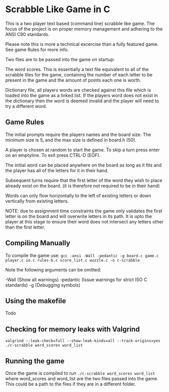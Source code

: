 # Scrabble Like Game in C

This is a two player text based (command line) scrabble like game. The focus of the project is on proper memory management and adhering to the ANSI C90 standards.

Please note this is more a technical excercise than a fully featured game. See game Rules for more info.

Two files are to be passed into the game on startup:
    
The word scores. This is essentially a text file equivalent to all of the scrabble tiles for the game, containing the number of each letter to be present in the game and the amount of points each one is worth.

Dictionary file, all players words are checked against this file which is loaded into the game as a linked list. If the players word does not exist in the dictionary then the word is deemed invalid and the player will need to try a different word.

## Game Rules

The initial prompts require the players names and the board size. The minimum 
size is 5, and the max size is defined in board.h (50).

A player is chosen at random to start the game. To skip a turn press enter on
an emptyline. To exit press CTRL-D (EOF).

The initial word can be placed anywhere on the board as long as it fits and the
player has all of the letters for it in their hand.

Subsequent turns require that the first letter of the word they wish to place 
already exist on the board. (it is therefore not required to be in their hand)

Words can only flow horizontally to the left of existing letters or down
vertically from existing letters.

NOTE: due to assignment time constraints the game only validates the first
letter is on the board and will overwrite letters in its path. It is upto the 
player at this stage to ensure their word does not intersect any letters other
than the first letter.


## Compiling Manually

To compile the game use: `gcc -ansi -Wall -pedantic -g board.c game.c player.c io.c rules-b.c score_list.c wuzzle.c -o c-scrabble`

Note the following arguments can be omitted:

-Wall  (Show all warnings)
-pedantic (Issue warnings for strict ISO C standards)
-g (Debugging symbols)

## Using the makefile

Todo

## Checking for memory leaks with Valgrind

`valgrind --leak-check=full --show-leak-kinds=all --track-origins=yes ./c-scrabble word_scores word_list`

## Running the game

Once the game is compiled to run `./c-scrabble word_scores word_list` where word_scores and word_list are the two files passed into the game. This could be a path to the files if they are in a different folder.
